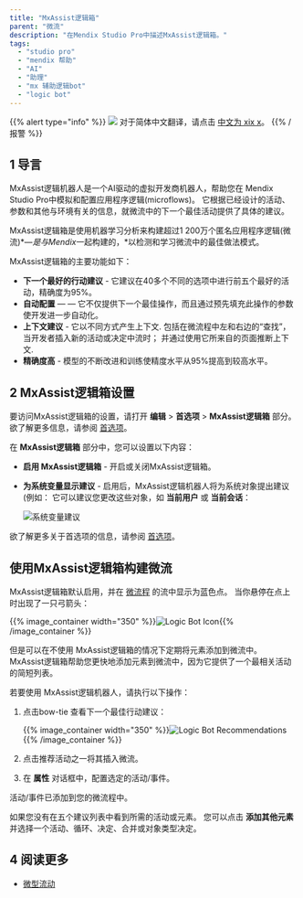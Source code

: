 ```yaml
---
title: "MxAssist逻辑箱"
parent: "微流"
description: "在Mendix Studio Pro中描述MxAssist逻辑箱。"
tags:
  - "studio pro"
  - "mendix 帮助"
  - "AI"
  - "助理"
  - "mx 辅助逻辑bot"
  - "logic bot"
---
```


{{% alert type="info" %}}
<img src="attachments/chinese-translation/china.png" style="display: inline-block; margin: 0" /> 对于简体中文翻译，请点击 [中文为 xix x](https://cdn.mendix.tencent-cloud.com/documentation/refguide8/mx-assist-studio-pro.pdf)。
{{% /报警 %}}

## 1 导言

MxAssist逻辑机器人是一个AI驱动的虚拟开发商机器人，帮助您在 Mendix Studio Pro中模拟和配置应用程序逻辑(microflows)。 它根据已经设计的活动、参数和其他与环境有关的信息，就微流中的下一个最佳活动提供了具体的建议。

MxAssist逻辑箱是使用机器学习分析来构建超过1 200万个匿名应用程序逻辑(微流)*—*是与Mendix*一起构建的，*以检测和学习微流中的最佳做法模式。

MxAssist逻辑箱的主要功能如下：

* **下一个最好的行动建议** - 它建议在40多个不同的选项中进行前五个最好的活动，精确度为95%。
* **自动配置** — — 它不仅提供下一个最佳操作，而且通过预先填充此操作的参数使开发进一步自动化。
* **上下文建议** - 它以不同方式产生上下文. 包括在微流程中左和右边的“查找”，当开发者插入新的活动或决定中流时； 并通过使用它所来自的页面推断上下文.
* **精确度高** - 模型的不断改进和训练使精度水平从95%提高到较高水平。

## 2 MxAssist逻辑箱设置

要访问MxAssist逻辑箱的设置，请打开 **编辑** > **首选项** > **MxAssist逻辑箱** 部分。 欲了解更多信息，请参阅 [首选项](preferences-dialog)。

在 **MxAssist逻辑箱** 部分中，您可以设置以下内容：

* **启用 MxAssist逻辑箱** - 开启或关闭MxAssist逻辑箱。

* **为系统变量显示建议** - 启用后，MxAssist逻辑机器人将为系统对象提出建议(例如： 它可以建议您更改这些对象，如 **当前用户** 或 **当前会话**：

  ![系统变量建议](attachments/mx-assist-studio-pro/mx-assist-system-variables.png)

欲了解更多关于首选项的信息，请参阅 [首选项](preferences-dialog)。

## 使用MxAssist逻辑箱构建微流

MxAssist逻辑箱默认启用，并在 [微流程](/refguide8/microflows) 的流中显示为蓝色点。 当你悬停在点上时出现了一只弓箭头：

{{% image_container width="350" %}}![Logic Bot Icon](attachments/mx-assist-studio-pro/mendix-assist-icon.png){{% /image_container %}}

但是可以在不使用 MxAssist逻辑箱的情况下定期将元素添加到微流中。 MxAssist逻辑箱帮助您更快地添加元素到微流中，因为它提供了一个最相关活动的简短列表。

若要使用 MxAssist逻辑机器人，请执行以下操作：

1. 点击bow-tie 查看下一个最佳行动建议：

    {{% image_container width="350" %}}![Logic Bot Recommendations](attachments/mx-assist-studio-pro/mx-assist-recommendations.png){{% /image_container %}}

2. 点击推荐活动之一将其插入微流。

3. 在 **属性** 对话框中，配置选定的活动/事件。

活动/事件已添加到您的微流程中。

如果您没有在五个建议列表中看到所需的活动或元素。 您可以点击 **添加其他元素** 并选择一个活动、循环、决定、合并或对象类型决定。

## 4 阅读更多

* [微型流动](微流)